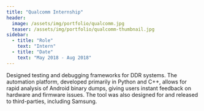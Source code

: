 ```yaml
---
title: "Qualcomm Internship"
header:
  image: /assets/img/portfolio/qualcomm.jpg
  teaser: /assets/img/portfolio/qualcomm-thumbnail.jpg
sidebar:
  - title: "Role"
    text: "Intern"
  - title: "Date"
    text: "May 2018 - Aug 2018"
---
```


Designed testing and debugging frameworks for DDR systems. The automation
platform, developed primarily in Python and C++, allows for rapid analysis of
Android binary dumps, giving users instant feedback on hardware and firmware
issues. The tool was also designed for and released to third-parties, including
Samsung.

